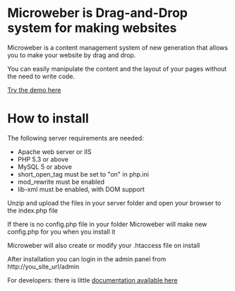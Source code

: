 # Microweber is Drag-and-Drop system for making websites

Microweber is a content management system of new generation that allows you to make your website by drag and drop. 

You can easily manipulate the content and the layout of your pages without the need to write code. 

[Try the demo here](http://demo.microweber.org/admin?username=demo&password=demo) 




# How to install

The following server requirements are needed:

* Apache web server or IIS
* PHP 5.3 or above
* MySQL 5 or above
* short_open_tag must be set to "on" in php.ini
* mod_rewrite must be enabled
* lib-xml must be enabled, with DOM support


Unzip and upload the files in your server folder and
open your browser to the index.php file

If there is no config.php file in your folder
Microweber will make new config.php for you when you install it

Microweber will also create or modify your .htaccess file on install

After installation you can login in the admin panel from http://you_site_url/admin

For developers: 
there is little [documentation available here](http://help.microweber.com/apidocs/ "") 

